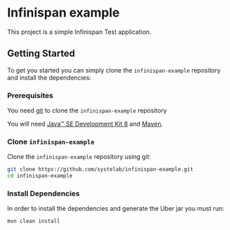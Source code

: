 
# Infinispan example

This project is a simple Infinispan Test application.


## Getting Started

To get you started you can simply clone the `infinispan-example` repository and install the dependencies:

### Prerequisites

You need [git][git] to clone the `infinispan-example` repository

You will need [Java™ SE Development Kit 8][jdk-download] and [Maven][maven].

### Clone `infinispan-example`

Clone the `infinispan-example` repository using git:

```bash
git clone https://github.com/systelab/infinispan-example.git
cd infinispan-example
```

### Install Dependencies

In order to install the dependencies and generate the Uber jar you must run:

```bash
mvn clean install
```


[git]: https://git-scm.com/
[maven]: https://maven.apache.org/download.cgi
[jdk-download]: http://www.oracle.com/technetwork/java/javase/downloads


